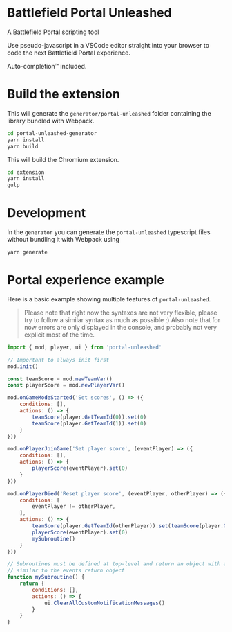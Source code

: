 # Battlefield Portal Unleashed
A Battlefield Portal scripting tool

Use pseudo-javascript in a VSCode editor straight into your browser to code the next Battlefield Portal experience.

Auto-completion™️ included.

# Build the extension

This will generate the `generator/portal-unleashed` folder containing the library bundled with Webpack.

```bash
cd portal-unleashed-generator
yarn install
yarn build
```

This will build the Chromium extension.

```bash
cd extension
yarn install
gulp
```

# Development

In the `generator` you can generate the `portal-unleashed` typescript files without bundling it with Webpack using

```bash
yarn generate
```

# Portal experience example

Here is a basic example showing multiple features of `portal-unleashed`.

> Please note that right now the syntaxes are not very flexible, please try to follow a similar syntax as much as possible ;)
> Also note that for now errors are only displayed in the console, and probably not very explicit most of the time.

```js
import { mod, player, ui } from 'portal-unleashed'

// Important to always init first
mod.init()

const teamScore = mod.newTeamVar()
const playerScore = mod.newPlayerVar()

mod.onGameModeStarted('Set scores', () => ({
    conditions: [],
    actions: () => {
        teamScore(player.GetTeamId(0)).set(0)
        teamScore(player.GetTeamId(1)).set(0)
    }
}))

mod.onPlayerJoinGame('Set player score', (eventPlayer) => ({
    conditions: [],
    actions: () => {
        playerScore(eventPlayer).set(0)
    }
}))

mod.onPlayerDied('Reset player score', (eventPlayer, otherPlayer) => ({
    conditions: [
        eventPlayer != otherPlayer,
    ],
    actions: () => {
        teamScore(player.GetTeamId(otherPlayer)).set(teamScore(player.GetTeamId(otherPlayer)).get() + playerScore(eventPlayer).get())
        playerScore(eventPlayer).set(0)
        mySubroutine()
    }
}))

// Subroutines must be defined at top-level and return an object with array `conditions` and lambda `actions`
// similar to the events return object
function mySubroutine() {
    return {
        conditions: [],
        actions: () => {
            ui.ClearAllCustomNotificationMessages()
        }
    }
}
```